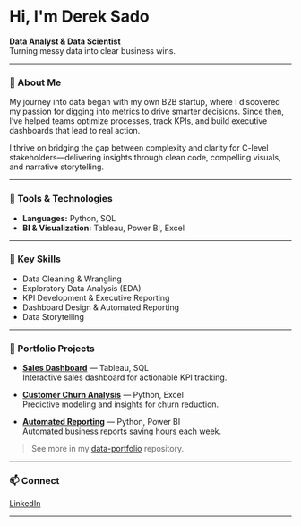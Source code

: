 # Hi, I'm Derek Sado

**Data Analyst & Data Scientist**  
Turning messy data into clear business wins.

---

### 🌟 About Me

My journey into data began with my own B2B startup, where I discovered my passion for digging into metrics to drive smarter decisions. Since then, I’ve helped teams optimize processes, track KPIs, and build executive dashboards that lead to real action.

I thrive on bridging the gap between complexity and clarity for C-level stakeholders—delivering insights through clean code, compelling visuals, and narrative storytelling.

---

### 🔧 Tools & Technologies

- **Languages:** Python, SQL
- **BI & Visualization:** Tableau, Power BI, Excel

---

### 🚀 Key Skills

- Data Cleaning & Wrangling
- Exploratory Data Analysis (EDA)
- KPI Development & Executive Reporting
- Dashboard Design & Automated Reporting
- Data Storytelling

---

### 📂 Portfolio Projects

- **[Sales Dashboard](#)** &mdash; Tableau, SQL  
  Interactive sales dashboard for actionable KPI tracking.

- **[Customer Churn Analysis](#)** &mdash; Python, Excel  
  Predictive modeling and insights for churn reduction.

- **[Automated Reporting](#)** &mdash; Python, Power BI  
  Automated business reports saving hours each week.

> See more in my [data-portfolio](https://github.com/didiavanti/data-portfolio) repository.

---

### 📫 Connect

[LinkedIn](https://www.linkedin.com/in/derek-sado-013351bb/)

---

<!-- Minimalist, clean, and focused on value. -->
